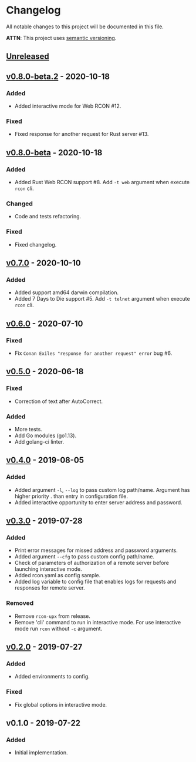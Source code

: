 # Changelog
All notable changes to this project will be documented in this file.

**ATTN**: This project uses [semantic versioning](http://semver.org/).

## [Unreleased]

## [v0.8.0-beta.2] - 2020-10-18
### Added
- Added interactive mode for Web RCON #12.

### Fixed
- Fixed response for another request for Rust server #13.

## [v0.8.0-beta] - 2020-10-18
### Added
- Added Rust Web RCON support #8. Add `-t web` argument when execute `rcon` cli.

### Changed
- Code and tests refactoring.

### Fixed
- Fixed changelog.

## [v0.7.0] - 2020-10-10
### Added
- Added support amd64 darwin compilation.
- Added 7 Days to Die support #5. Add `-t telnet` argument when execute `rcon` cli.

## [v0.6.0] - 2020-07-10
### Fixed
- Fix `Conan Exiles "response for another request" error` bug #6.

## [v0.5.0] - 2020-06-18
### Fixed
- Correction of text after AutoCorrect.

### Added
- More tests.
- Add Go modules (go1.13).
- Add golang-ci linter.

## [v0.4.0] - 2019-08-05
### Added
- Added argument `-l`, `--log` to pass custom log path/name. Argument has higher priority .
than entry in configuration file.
- Added interactive opportunity to enter server address and password.

## [v0.3.0] - 2019-07-28
### Added
- Print error messages for missed address and password arguments.
- Added argument `--cfg` to pass custom config path/name.
- Check of parameters of authorization of a remote server before launching interactive mode. 
- Added rcon.yaml as config sample.
- Added log variable to config file that enables logs for requests and responses for remote server.

### Removed
- Remove `rcon-upx` from release.
- Remove 'cli' command to run in interactive mode. For use interactive mode run `rcon` without `-c` argument.

## [v0.2.0] - 2019-07-27
### Added
- Added environments to config.

### Fixed
- Fix global options in interactive mode.

## v0.1.0 - 2019-07-22
### Added
- Initial implementation.

[Unreleased]: https://github.com/gorcon/rcon-cli/compare/v0.8.0-beta.2...HEAD
[v0.8.0-beta.2]: https://github.com/gorcon/rcon-cli/compare/v0.8.0-beta...v0.8.0-beta.2
[v0.8.0-beta]: https://github.com/gorcon/rcon-cli/compare/v0.7.0...v0.8.0-beta
[v0.7.0]: https://github.com/gorcon/rcon-cli/compare/v0.6.0...v0.7.0
[v0.6.0]: https://github.com/gorcon/rcon-cli/compare/0.5.0...v0.6.0
[v0.5.0]: https://github.com/gorcon/rcon-cli/compare/v0.4.0...0.5.0
[v0.4.0]: https://github.com/gorcon/rcon-cli/compare/v0.3.0...v0.4.0
[v0.3.0]: https://github.com/gorcon/rcon-cli/compare/v0.2.0...v0.3.0
[v0.2.0]: https://github.com/gorcon/rcon-cli/compare/v0.1.0...v0.2.0
